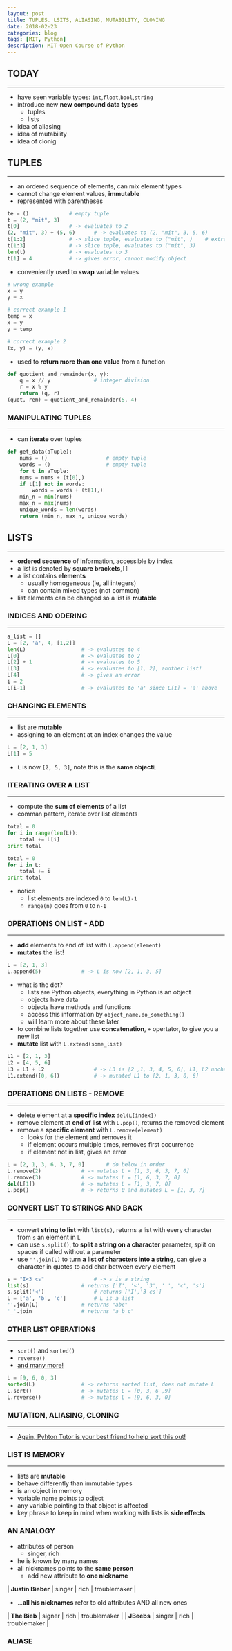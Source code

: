 ```yaml
---
layout: post
title: TUPLES. LSITS, ALIASING, MUTABILITY, CLONING
date: 2018-02-23
categories: blog
tags: [MIT, Python]
description: MIT Open Course of Python
---
```


## TODAY
------
* have seen variable types: `int`,`float`,`bool`,`string`
* introduce new **new compound data types**
  * tuples
  * lists
* idea of aliasing
* idea of mutability
* idea of clonig

## TUPLES
------
* an ordered sequence of elements, can mix element types
* cannot change element values, **immutable**
* represented with parentheses

```python
te = ()				# empty tuple
t = (2, "mit", 3)
t[0]				# -> evaluates to 2
(2, "mit", 3) + (5, 6)		# -> evaluates to (2, "mit", 3, 5, 6)
t[1:2]				# -> slice tuple, evaluates to ("mit", )	# extra comma means a tuple with one element 
t[1:3]				# -> slice tuple, evaluates to ("mit", 3)
len(t)				# -> evaluates to 3
t[1] = 4			# -> gives error, cannot modify object
```

* conveniently used to **swap** variable values

```python
# wrong example
x = y
y = x

# correct example 1
temp = x 
x = y
y = temp

# correct example 2
(x, y) = (y, x)
```

* used to **return more than one value** from a function

```python
def quotient_and_remainder(x, y):
    q = x // y				# integer division
    r = x % y
    return (q, r)
(quot, rem) = quotient_and_remainder(5, 4)
```

### MANIPULATING TUPLES
------
* can **iterate** over tuples

```python
def get_data(aTuple):
    nums = ()					# empty tuple
    words = ()					# empty tuple
    for t in aTuple:
	nums = nums + (t[0],)
	if t[1] not in words:
	    words = words + (t[1],)
    min_n = min(nums)
    max_n = max(nums)
    unique_words = len(words)
    return (min_n, max_n, unique_words)
```

## LISTS
------
* **ordered sequence** of information, accessible by index
* a list is denoted by **square brackets**,`[]`
* a list contains **elements**
  * usually homogeneous (ie, all integers)
  * can contain mixed types (not common)
* list elements can be changed so a list is **mutable**

### INDICES AND ODERING
------

```python
a_list = []
L = [2, 'a', 4, [1,2]]
len(L)					# -> evaluates to 4
L[0] 					# -> evaluates to 2
L[2] + 1 				# -> evaluates to 5
L[3]					# -> evaluates to [1, 2], another list!
L[4]					# -> gives an error
i = 2
L[i-1]					# -> evaluates to 'a' since L[1] = 'a' above
```

### CHANGING ELEMENTS
-------
* list are **mutable**
* assigning to an element at an index changes the value

```python
L = [2, 1, 3]
L[1] = 5
````

* `L` is now `[2, 5, 3]`, note this is the **same object**`L`

### ITERATING OVER A LIST
------
* compute the **sum of elements** of a list
* comman pattern, iterate over list elements

```python
total = 0
for i in range(len(L)):
    total += L[i]
print total
```

```python
total = 0
for i in L:
    total += i
print total
```

* notice
  * list elements are indexed `0` to `len(L)-1`
  * `range(n)` goes from `0` to `n-1`

### OPERATIONS ON LIST - ADD
------
* **add** elements to end of list with `L.append(element)`
* **mutates** the list!

```python
L = [2, 1, 3]
L.append(5)				# -> L is now [2, 1, 3, 5]
```

* what is the dot?
  * lists are Python objects, everything in Python is an object
  * objects have data
  * objects have methods and functions
  * access this information by `object_name.do_something()`
  * will learn more about these later
* to combine lists together use **concatenation**, `+` opertator, to give you a new list
* **mutate** list with `L.extend(some_list)`

```python
L1 = [2, 1, 3]
L2 = [4, 5, 6]
L3 = L1 + L2				# -> L3 is [2 ,1, 3, 4, 5, 6], L1, L2 unchanged
L1.extend([0, 6])			# -> mutated L1 to [2, 1, 3, 0, 6]
```

### OPERATIONS ON LISTS - REMOVE
------
* delete element at a **specific index** `del(L[index])`
* remove element at **end of list** with `L.pop()`, returns the removed element
* remove a **specific element** with `L.remove(element)`
  * looks for the element and removes it
  * if element occurs multiple times, removes first occurrence
  * if element not in list, gives an error

```python
L = [2, 1, 3, 6, 3, 7, 0]		# do below in order
L.remove(2)				# -> mutates L = [1, 3, 6, 3, 7, 0]
L.remove(3)				# -> mutates L = [1, 6, 3, 7, 0]
del(L[1])				# -> mutates L = [1, 3, 7, 0]
L.pop()					# -> returns 0 and mutates L = [1, 3, 7]
```

### CONVERT LIST TO STRINGS AND BACK
------
* convert **string to list** with `list(s)`, returns a list with every character from `s` an element in `L`
* can use `s.split()`, to **split a string on a character** parameter, split on spaces if called without a parameter
* use `''.join(L)` to turn **a list of characters into a string**, can give a character in quotes to add char between every element

```python
s = "I<3 cs"				# -> s is a string 
list(s)					# returns ['I', '<', '3', ' ', 'c', 's']
s.split('<')				# returns ['I','3 cs']
L = ['a', 'b', 'c']			# L is a list
''.join(L)				# returns "abc"
'_'.join				# returns "a_b_c"
```

### OTHER LIST OPERATIONS
------
* `sort()` and `sorted()`
* `reverse()`
* [and many more!](https://docs.python.org/3/tutorial/datasturctures.html)

```python
L = [9, 6, 0, 3]
sorted(L)				# -> returns sorted list, does not mutate L
L.sort()				# -> mutates L = [0, 3, 6 ,9]
L.reverse()				# -> mutates L = [9, 6, 3, 0]
```

### MUTATION, ALIASING, CLONING
------
* [Again, Pyhton Tutor is your best friend to help sort this out!](http://www.pythontutor.com/)

### LIST IS MEMORY
------
* lists are **mutable**
* behave differently than immutable types
* is an object in memory
* variable name points to odject
* any variable pointing to that object is affected
* key phrase to keep in mind when working with lists is **side effects**

### AN ANALOGY
* attributes of person
  * singer, rich
* he is known by many names
* all nicknames points to the **same person**
  * add new attribute to **one nickname**

| **Justin Bieber** | singer | rich | troublemaker |

  * ...**all his nicknames** refer to old attributes AND all new ones

| **The Bieb** 	    | signer | rich | troublemaker |
| **JBeebs**	    | singer | rich | troublemaker |

### ALIASE



